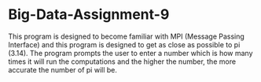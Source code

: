 # Big-Data-Assignment-9
This program is designed to become familiar with MPI (Message Passing Interface) and this program is designed to get as close as possible to pi (3.14). The program prompts the user to enter a number which is how many times it will run the computations and the higher the number, the more accurate the number of pi will be.
